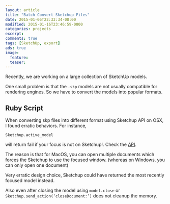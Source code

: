 ```yaml
---
layout: article
title: "Batch Convert Sketchup Files"
date: 2015-01-05T22:33:34-08:00
modified: 2015-01-16T23:46:59-0800
categories: projects
excerpt:
comments: true
tags: [SketchUp, export]
ads: true
image:
  feature:
  teaser:
---
```



Recently, we are working on a large collection of SketchUp models.

One small problem is that the `.skp` models are not usually compatible for rendering engines. So we have to convert the models into popular formats.

## Ruby Script

When converting skp files into different format using Sketchup API on OSX, I found erratic behaviors. For instance,

`Sketchup.active_model`

will return fail if your focus is not on Sketchup!. Check the [API](http://www.sketchup.com/intl/en/developer/docs/ourdoc/sketchup#active_model).

The reason is that for MacOS, you can open multiple documents which forces the Sketchup to use the focused window. (whereas on Windows, you can only open one document)

Very erratic design choice, Sketchup could have returned the most recently focused model instead.

Also even after closing the model using `model.close` or `Sketchup.send_action(‘closeDocument:’)` does not cleanup the memory.


